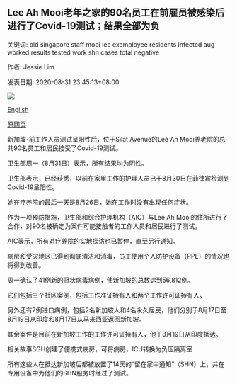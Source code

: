 ## Lee Ah Mooi老年之家的90名员工在前雇员被感染后进行了Covid-19测试；结果全部为负

关键词: old singapore staff mooi lee exemployee residents infected aug worked results tested work shn cases total negative

作者: Jessie Lim

发表日期: 2020-08-31 23:45:13+08:00

![](https://www.straitstimes.com/sites/default/files/styles/x_large/public/articles/2020/08/31/yuhome0109.jpg?itok=lkMFOV1Y)

[English](90%20staff%2C%20residents%20at%20Lee%20Ah%20Mooi%20Old%20Age%20Home%20tested%20for%20Covid-19%20after%20ex-employee%20infected%3B%20results%20all%20negative.md)

[原网页](https://www.straitstimes.com/singapore/health/90-staff-residents-at-lee-ah-mooi-old-age-home-tested-for-covid-19-after-ex-staff)

新加坡-前工作人员测试呈阳性后，位于Silat Avenue的Lee Ah Mooi养老院的总共90名员工和居民接受了Covid-19测试。

卫生部周一（8月31日）表示，所有结果均为阴性。

卫生部表示，已经获悉，以前在家里工作的护理人员已于8月30日在菲律宾检测到Covid-19呈阳性。

她在疗养院的最后一天是8月26日，她在工作时没有出现任何症状。

作为一项预防措施，卫生部和综合护理机构（AIC）与Lee Ah Mooi的住所进行了合作，对90名被确定为案件可能接触者的工作人员和居民进行了测试。

AIC表示，所有对疗养院的实地探访也已暂停，直至另行通知。

病房和受灾地区已得到彻底清洁和消毒，员工使用个人防护设备（PPE）的情况也将得到改善。

周一确认了41例新的冠状病毒病例，使新加坡的总数达到56,812例。

它们包括三个社区案例，包括工作准证持有人和两个工作许可证持有人。

另外还有7例进口病例，包括2名新加坡人和4名永久居民，他们分别于8月17日至8月19日从印度和8月17日从马来西亚返回新加坡。

其余案件是目前在新加坡工作的工作许可证持有人，他于8月19日从印度抵达。

相关故事SGH创建了便携式病房，可将病房，ICU转换为负压隔离室

所有这些人在抵达新加坡后都被放置了14天的“留在家中通知”（SHN）上，并在专用设备中为他们的SHN服务时经过了测试。